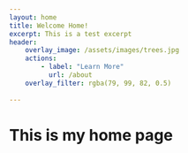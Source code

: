 ```yaml
---
layout: home
title: Welcome Home!
excerpt: This is a test excerpt
header:
    overlay_image: /assets/images/trees.jpg
    actions:
        - label: "Learn More"
          url: /about
    overlay_filter: rgba(79, 99, 82, 0.5)
          
---
```


# This is my home page